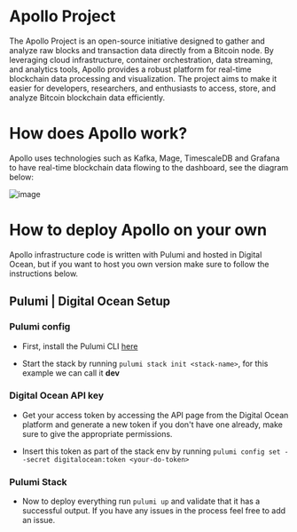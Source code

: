 # Apollo Project

The Apollo Project is an open-source initiative designed to gather and analyze raw blocks and transaction data directly from a Bitcoin node. By leveraging cloud infrastructure, container orchestration, data streaming, and analytics tools, Apollo provides a robust platform for real-time blockchain data processing and visualization. The project aims to make it easier for developers, researchers, and enthusiasts to access, store, and analyze Bitcoin blockchain data efficiently.

# How does Apollo work?
Apollo uses technologies such as Kafka, Mage, TimescaleDB and Grafana to have real-time blockchain data flowing to the dashboard, see the diagram below:

![image](https://github.com/user-attachments/assets/9907b088-8154-45f5-b315-c30b76cf26e0)

# How to deploy Apollo on your own
Apollo infrastructure code is written with Pulumi and hosted in Digital Ocean, but if you want to host you own version make sure to follow the instructions below.

## Pulumi | Digital Ocean Setup

### Pulumi config

- First, install the Pulumi CLI [here](https://www.pulumi.com/docs/install/)

- Start the stack by running `pulumi stack init <stack-name>`, for this example we can call it **dev**

### Digital Ocean API key

- Get your access token by accessing the API page from the Digital Ocean platform and generate a new token if you don't have one already, make sure to give the appropriate permissions.

- Insert this token as part of the stack env by running `pulumi config set --secret digitalocean:token <your-do-token>`

### Pulumi Stack

- Now to deploy everything run `pulumi up` and validate that it has a successful output. If you have any issues in the process feel free to add an issue.
